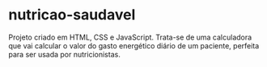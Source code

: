 # nutricao-saudavel
Projeto criado em HTML, CSS e JavaScript. Trata-se de uma calculadora que vai calcular o valor do gasto energético diário de um paciente, perfeita para ser usada por nutricionistas.

